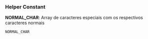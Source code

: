 ### Helper Constant

**NORMAL_CHAR**: Array de caracteres especiais com os respectivos caracteres normais

    NORMAL_CHAR